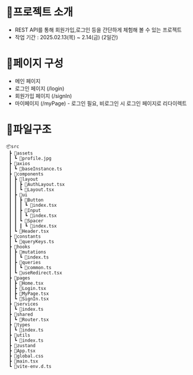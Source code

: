 # 💙프로젝트 소개
* REST API를 통해 회원가입,로그인 등을 간단하게 체험해 볼 수 있는 프로젝트
* 작업 기간 : 2025.02.13(목) ~ 2.14(금) (2일간)

# 💙페이지 구성
* 메인 페이지
* 로그인 페이지 (/login)
* 회원가입 페이지 (/signIn)
* 마이페이지 (/myPage) - 로그인 필요, 비로그인 시 로그인 페이지로 리다이렉트

# 💙파일구조
```
📦src
 ┣ 📂assets
 ┃ ┗ 📜profile.jpg
 ┣ 📂axios
 ┃ ┗ 📜baseInstance.ts
 ┣ 📂components
 ┃ ┣ 📂layout
 ┃ ┃ ┣ 📜AuthLayout.tsx
 ┃ ┃ ┗ 📜Layout.tsx
 ┃ ┣ 📂ui
 ┃ ┃ ┣ 📂Button
 ┃ ┃ ┃ ┗ 📜index.tsx
 ┃ ┃ ┣ 📂Input
 ┃ ┃ ┃ ┗ 📜index.tsx
 ┃ ┃ ┗ 📂Spacer
 ┃ ┃ ┃ ┗ 📜index.tsx
 ┃ ┗ 📜Header.tsx
 ┣ 📂constants
 ┃ ┗ 📜queryKeys.ts
 ┣ 📂hooks
 ┃ ┣ 📂mutations
 ┃ ┃ ┗ 📜index.ts
 ┃ ┣ 📂queries
 ┃ ┃ ┗ 📜common.ts
 ┃ ┗ 📜useRedirect.tsx
 ┣ 📂pages
 ┃ ┣ 📜Home.tsx
 ┃ ┣ 📜Login.tsx
 ┃ ┣ 📜MyPage.tsx
 ┃ ┗ 📜SignIn.tsx
 ┣ 📂services
 ┃ ┗ 📜index.ts
 ┣ 📂shared
 ┃ ┗ 📜Router.tsx
 ┣ 📂types
 ┃ ┗ 📜index.ts
 ┣ 📂utils
 ┃ ┗ 📜index.ts
 ┣ 📂zustand
 ┣ 📜App.tsx
 ┣ 📜global.css
 ┣ 📜main.tsx
 ┗ 📜vite-env.d.ts
```
